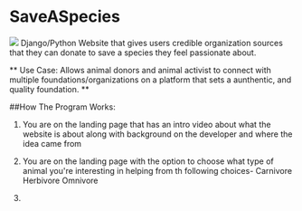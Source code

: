 # SaveASpecies
![](https://j.gifs.com/W72OxE.gif)
Django/Python Website that gives users credible organization sources that they can donate to save a species they feel passionate about.

** Use Case: Allows animal donors and animal activist to connect with multiple foundations/organizations on a platform that sets a aunthentic, and quality foundation. **

##How The Program Works:

1. You are on the landing page that has an intro video about what the website is about along with background on the developer and where the idea came from

2. You are on the landing page with the option to choose what type of animal you're interesting in helping from th following choices-
Carnivore
Herbivore
Omnivore

3. 
